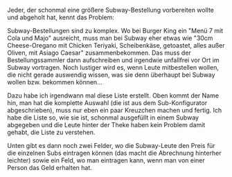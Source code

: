 Jeder, der schonmal eine größere Subway-Bestellung vorbereiten wollte und abgeholt hat, kennt das Problem:

Subway-Bestellungen sind zu komplex. Wo bei Burger King ein "Menü 7 mit Cola und Majo" ausreicht, muss man bei
Subway eher etwas wie "30cm Cheese-Oregano mit Chicken Teriyaki, Scheibenkäse, getoastet, alles außer Oliven,
mit Asiago Caesar" zusammenbekommen. Das muss der Bestellungssammler dann aufschreiben und irgendwie unfallfrei
vor Ort im Subway vortragen. Noch lustiger wird es, wenn Leute mitbestellen wollen, die nicht gerade auswendig
wissen, was sie denn überhaupt bei Subway wollen bzw. bekommen können...

Dazu habe ich irgendwann mal diese Liste erstellt. Oben kommt der Name hin, man hat die komplette Auswahl (die
ist aus dem Sub-Konfigurator abgeschrieben), muss nur eben ein paar Kreuzchen machen und fertig. Ich habe die
Liste so, wie sie ist, schonmal ausgefüllt in einem Subway abgegeben und die Leute hinter der Theke haben kein
Problem damit gehabt, die Liste zu verstehen.

Unten gibt es dann noch zwei Felder, wo die Subway-Leute den Preis für die einzelnen Subs eintragen können (das
macht die Abrechnung hinterher leichter) sowie ein Feld, wo man eintragen kann, wenn man von einer Person das
Geld erhalten hat.

